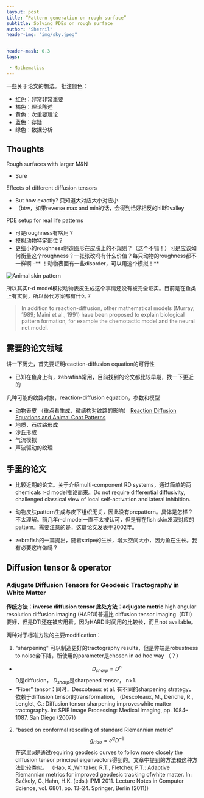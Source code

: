 ```yaml
---
layout: post
title: “Pattern generation on rough surface”
subtitle: Solving PDEs on rough surface
author: "Sherril"
header-img: "img/sky.jpeg"


header-mask: 0.3
tags:

 - Mathematics
---
```


一些关于论文的想法。
批注颜色：
- 红色：非常非常重要
- 橘色：理论陈述
- 黄色：次重要理论
- 蓝色：存疑
- 绿色：数据分析 


## Thoughts
Rough surfaces with larger M&N
- Sure

Effects of different diffusion tensors
-  But how exactly? 只知道大对应大小对应小
- （btw，如果reverse max and min的话，会得到恰好相反的hill和valley

PDE setup for real life patterns
- 可是roughness有啥用？
- 模拟动物特定部位？
- 更细小的roughness制造图形在皮肤上的不规则？（这个不错！）可是应该如何衡量这个roughness？一张张改吗有什么价值？每只动物的roughness都不一样啊
-** ！动物表面有一些disorder，可以用这个模拟！**

![Animal skin pattern](https://encrypted-tbn0.gstatic.com/images?q=tbn:ANd9GcRkW8wtwJ6rjXTuaX3uTNnc1zdBds_pNC-UVQ&usqp=CAU)

所以其实r-d model模拟动物表皮生成这个事情还没有被完全证实。目前是在鱼类上有实例，所以替代方案都有什么？

> In addition to reaction-diffusion, other mathematicalmodels (Murray, 1989; Maini et al., 1991) have beenproposed to explain biological pattern formation, for examplethe chemotactic model and the neural net model.

## 需要的论文领域
讲一下历史，首先要证明reaction-diffusion equation的可行性
- 已知在鱼身上有，zebrafish常用，目前找到的论文都比较早期，找一下更近的


几种可能的纹路对象，reaction-diffusion equation，参数和模型
- 动物表皮 （重点看生成，微结构对纹路的影响）
[Reaction Diffusion Equations and Animal Coat Patterns](https://www.sjsu.edu/faculty/watkins/murray.htm)
- 地质，石纹路形成
- 沙丘形成
- 气流模拟
- 声波驱动的纹理


## 手里的论文
- 比较近期的论文。关于介绍multi-component RD systems，通过简单的两chemicals r-d model推论而来。Do not require differential diffusivity, challenged classical view of local self-activation and lateral inhibition.

- 动物皮肤pattern生成与皮下组织无关，因此没有prepattern。具体是怎样？不太理解。前几年r-d model一直不太被认可，但是有在fish skin发现对应的pattern。需要注意的是，这篇论文发表于2002年。

- zebrafish的一篇提出，随着stripe的生长，增大空间大小，因为鱼在生长。我有必要这样做吗？


## Diffusion tensor & operator

### Adjugate Diffusion Tensors for Geodesic Tractography in White Matter

**传统方法：inverse diffusion tensor
此处方法：adjugate metric**
high angular resolution diffusion imaging (HARDI)普遍比 diffusion tensor imaging（DTI）要好，但是DTI还在被应用着。因为HARDI时间用的比较长，而且not available。

两种对于标准方法的主要modification：

1. "sharpening" 可以制造更好的tractography results，但是弊端是robustness to noise会下降，所使用的parameter是chosen in ad hoc way （？）
  - $$D_{sharp}=D^n$$ D是diffusion， $D_{sharp}$是sharpened tensor， n>1. 
  - “Fiber” tensor：同时，Descoteaux et al. 有不同的sharpening strategy，依赖于diffusion tensor的transformation。
  (Descoteaux, M., Deriche, R., Lenglet, C.: Diffusion tensor sharpening improveswhite matter tractography. In: SPIE Image Processing: Medical Imaging, pp. 1084–1087. San Diego (2007)）
2.  “based on conformal rescaling of standard Riemannian metric"
$$g_{Hao}=e^{\alpha}D^{-1}$$ 在这里$\alpha$是通过requiring geodesic curves to follow more closely the diffusion tensor principal eigenvectors得到的。文章中提到的方法和这种方法比较类似。
（Hao, X.,Whitaker, R.T., Fletcher, P.T.: Adaptive Riemannian metrics for improved geodesic tracking ofwhite matter. In: Székely, G.,Hahn, H.K. (eds.) IPMI 2011. Lecture Notes in Computer Science, vol. 6801, pp. 13–24. Springer, Berlin (2011)）
